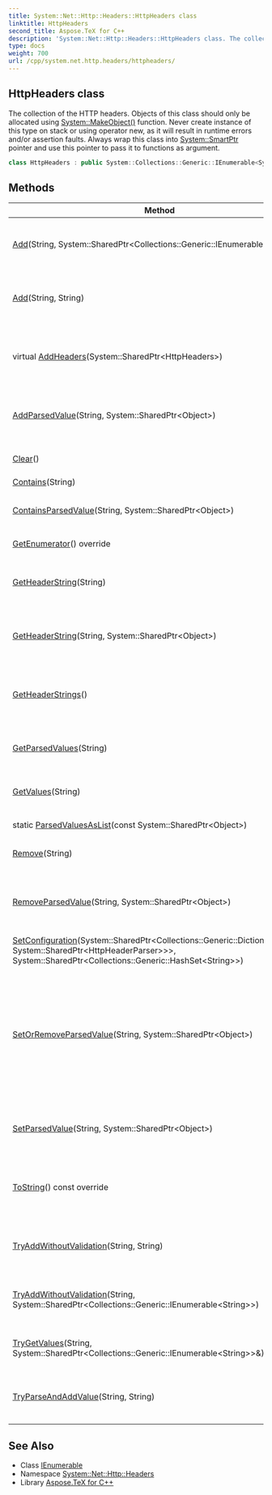 ```yaml
---
title: System::Net::Http::Headers::HttpHeaders class
linktitle: HttpHeaders
second_title: Aspose.TeX for C++
description: 'System::Net::Http::Headers::HttpHeaders class. The collection of the HTTP headers. Objects of this class should only be allocated using System::MakeObject() function. Never create instance of this type on stack or using operator new, as it will result in runtime errors and/or assertion faults. Always wrap this class into System::SmartPtr pointer and use this pointer to pass it to functions as argument in C++.'
type: docs
weight: 700
url: /cpp/system.net.http.headers/httpheaders/
---
```

## HttpHeaders class


The collection of the HTTP headers. Objects of this class should only be allocated using [System::MakeObject()](../../system/makeobject/) function. Never create instance of this type on stack or using operator new, as it will result in runtime errors and/or assertion faults. Always wrap this class into [System::SmartPtr](../../system/smartptr/) pointer and use this pointer to pass it to functions as argument.

```cpp
class HttpHeaders : public System::Collections::Generic::IEnumerable<System::Collections::Generic::KeyValuePair<System::String, System::SharedPtr<System::Collections::Generic::IEnumerable<System::String>>>>
```

## Methods

| Method | Description |
| --- | --- |
| [Add](./add/)(String, System::SharedPtr\<Collections::Generic::IEnumerable\<String\>\>) | Validates a new name-values pair and adds it to the current collection. |
| [Add](./add/)(String, String) | Validates a new name-value pair and adds it to the current collection. |
| virtual [AddHeaders](./addheaders/)(System::SharedPtr\<HttpHeaders\>) | Concatenates the specified HttpHeaders-class instance with the current one. |
| [AddParsedValue](./addparsedvalue/)(String, System::SharedPtr\<Object\>) | Gets a header by the specified name and adds a parsed value to the header. |
| [Clear](./clear/)() | Removes all items from the collection. |
| [Contains](./contains/)(String) |  |
| [ContainsParsedValue](./containsparsedvalue/)(String, System::SharedPtr\<Object\>) | Checks if the header contains the specified value. |
| [GetEnumerator](./getenumerator/)() override | Gets enumerator. |
| [GetHeaderString](./getheaderstring/)(String) | Returns a string representation of values by the specified header name. |
| [GetHeaderString](./getheaderstring/)(String, System::SharedPtr\<Object\>) | Returns a string representation of values by the specified header name. |
| [GetHeaderStrings](./getheaderstrings/)() | Returns a collection that contains string representations of headers' values. |
| [GetParsedValues](./getparsedvalues/)(String) | Returns parsed values by the specified header name. |
| [GetValues](./getvalues/)(String) | Returns corresponding values by the specified name. |
| static [ParsedValuesAsList](./parsedvaluesaslist/)(const System::SharedPtr\<Object\>) | Converts parsed values to list. |
| [Remove](./remove/)(String) | Tries to remove an item by the specified name. |
| [RemoveParsedValue](./removeparsedvalue/)(String, System::SharedPtr\<Object\>) | Gets a header by the specified name and removes a parsed value from the header. |
| [SetConfiguration](./setconfiguration/)(System::SharedPtr\<Collections::Generic::Dictionary\<String, System::SharedPtr\<HttpHeaderParser\>\>\>, System::SharedPtr\<Collections::Generic::HashSet\<String\>\>) |  |
| [SetOrRemoveParsedValue](./setorremoveparsedvalue/)(String, System::SharedPtr\<Object\>) | Gets a header by the specified name and sets or removes its value. The header value will be removed when the 'value' parameter is nullptr, otherwise a parsed value will be set. |
| [SetParsedValue](./setparsedvalue/)(String, System::SharedPtr\<Object\>) | Gets a header by the specified name and sets a parsed value to the header. |
| [ToString](./tostring/)() const override | Analog of C# [Object.ToString()](../../system/object/tostring/) method. Enables converting custom objects to string. |
| [TryAddWithoutValidation](./tryaddwithoutvalidation/)(String, String) | Tries to add a new name-value pair to the current collection. |
| [TryAddWithoutValidation](./tryaddwithoutvalidation/)(String, System::SharedPtr\<Collections::Generic::IEnumerable\<String\>\>) | Adds a collection of name-value pairs to the current collection. |
| [TryGetValues](./trygetvalues/)(String, System::SharedPtr\<Collections::Generic::IEnumerable\<String\>\>\&) | Tries to get corresponding values by the specified name. |
| [TryParseAndAddValue](./tryparseandaddvalue/)(String, String) | Tries to parse the specified value and add it to the header values. |
## See Also

* Class [IEnumerable](../../system.collections.generic/ienumerable/)
* Namespace [System::Net::Http::Headers](../)
* Library [Aspose.TeX for C++](../../)
